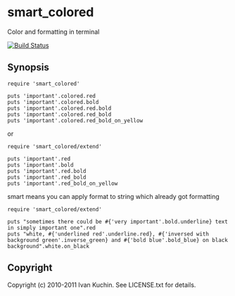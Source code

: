 # smart_colored

Color and formatting in terminal

[![Build Status](https://travis-ci.org/toy/smart_colored.png?branch=master)](https://travis-ci.org/toy/smart_colored)

## Synopsis

    require 'smart_colored'

    puts 'important'.colored.red
    puts 'important'.colored.bold
    puts 'important'.colored.red.bold
    puts 'important'.colored.red_bold
    puts 'important'.colored.red_bold_on_yellow

or

    require 'smart_colored/extend'

    puts 'important'.red
    puts 'important'.bold
    puts 'important'.red.bold
    puts 'important'.red_bold
    puts 'important'.red_bold_on_yellow

smart means you can apply format to string which already got formatting

    require 'smart_colored/extend'

    puts "sometimes there could be #{'very important'.bold.underline} text in simply important one".red
    puts "white, #{'underlined red'.underline.red}, #{'inversed with background green'.inverse_green} and #{'bold blue'.bold_blue} on black background".white.on_black

## Copyright

Copyright (c) 2010-2011 Ivan Kuchin. See LICENSE.txt for details.
